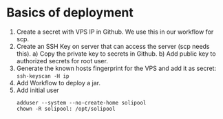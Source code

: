 # Basics of deployment

1. Create a secret with VPS IP in Github. We use this in our workflow for scp.
2. Create an SSH Key on server that can access the server (scp needs this).
   a) Copy the private key to secrets in Github.
   b) Add public key to authorized secrets for root user.
3. Generate the known hosts fingerprint for the VPS and add it as secret:
   `ssh-keyscan -H ip`
4. Add Workflow to deploy a jar.
5. Add initial user
   ```
   adduser --system --no-create-home solipool
   chown -R solipool: /opt/solipool
   ```
